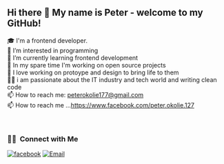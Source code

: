 ## Hi there 👋 My name is Peter - welcome to my GitHub!
🎓 I'm a frontend developer. 
<br>
👀 I’m interested in programming
<br>
🌱 I’m currently learning frontend development  
🔭 In my spare time I'm working on open source projects   
💬 I love working on protoype and design to bring life to them    
👨‍💻 i am  passionate about the IT industry and tech world and writing clean code
<br>
📫 How to reach me: peterokolie177@gmail.com   
📫 How to reach me ...https://www.facebook.com/peter.okolie.127



<br/>

<h3> 🤝🏻 &nbsp;Connect with Me </h3>

<a href="https://www.facebook.com/peter.okolie.127"><img alt="facebook" src="https://img.shields.io/badge/facebook-blue?style=flat-square&logo=facebook"></a>
<a href="mailto:peterokolie177@gmail.com"><img alt="Email" src="https://img.shields.io/badge/Email-peterokolie177@gmail.com-blue?style=flat-square&logo=gmail"></a>
</p>
<!---
peterokolie/peterokolie is a ✨ special ✨ repository because its `README.md` (this file) appears on your GitHub profile.
You can click the Preview link to take a look at your changes.
--->
